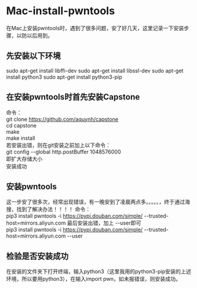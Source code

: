 # Mac-install-pwntools
在Mac上安装pwntools时，遇到了很多问题，安了好几天，这里记录一下安装步骤，以防以后用到。
## 先安装以下环境
sudo apt-get install libffi-dev
sudo apt-get install libssl-dev
sudo apt-get install python3
sudo apt-get install python3-pip

## 在安装pwntools时首先安装Capstone
命令：</br>
git clone https://github.com/aquynh/capstone </br>
cd capstone</br>
make</br>
make install</br>
若安装出错，则在git安装之前加上以下命令：</br>
git config --global http.postBuffer 1048576000  </br>
即扩大存储大小</br>
安装成功</br>

## 安装pwntools
这一步安了很多次，经常出现错误，有一晚安到了凌晨两点多。。。。。，终于通过海搜，找到了解决办法！！！！
命令：</br>
pip3 install pwntools -i https://pypi.douban.com/simple/ --trusted-host=mirrors.aliyun.com
最后安装出错，加上 --user即可</br>
pip3 install pwntools -i https://pypi.douban.com/simple/ --trusted-host=mirrors.aliyun.com --user</br>

## 检验是否安装成功
在安装的文件夹下打开终端，输入python3（这里我用的python3-pip安装的上述环境，所以要用python3），在输入import pwn，如未报错误，则安装成功。



